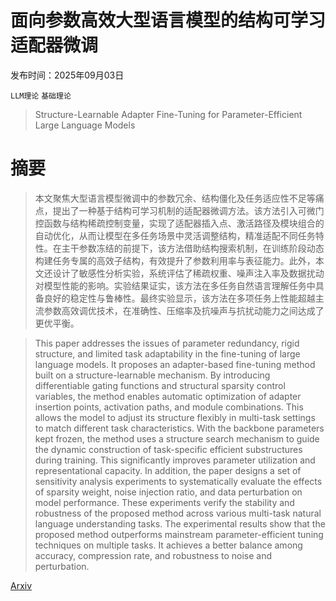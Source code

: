 # 面向参数高效大型语言模型的结构可学习适配器微调

发布时间：2025年09月03日

`LLM理论` `基础理论`

> Structure-Learnable Adapter Fine-Tuning for Parameter-Efficient Large Language Models

# 摘要

> 本文聚焦大型语言模型微调中的参数冗余、结构僵化及任务适应性不足等痛点，提出了一种基于结构可学习机制的适配器微调方法。该方法引入可微门控函数与结构稀疏控制变量，实现了适配器插入点、激活路径及模块组合的自动优化，从而让模型在多任务场景中灵活调整结构，精准适配不同任务特性。在主干参数冻结的前提下，该方法借助结构搜索机制，在训练阶段动态构建任务专属的高效子结构，有效提升了参数利用率与表征能力。此外，本文还设计了敏感性分析实验，系统评估了稀疏权重、噪声注入率及数据扰动对模型性能的影响。实验结果证实，该方法在多任务自然语言理解任务中具备良好的稳定性与鲁棒性。最终实验显示，该方法在多项任务上性能超越主流参数高效调优技术，在准确性、压缩率及抗噪声与抗扰动能力之间达成了更优平衡。

> This paper addresses the issues of parameter redundancy, rigid structure, and limited task adaptability in the fine-tuning of large language models. It proposes an adapter-based fine-tuning method built on a structure-learnable mechanism. By introducing differentiable gating functions and structural sparsity control variables, the method enables automatic optimization of adapter insertion points, activation paths, and module combinations. This allows the model to adjust its structure flexibly in multi-task settings to match different task characteristics. With the backbone parameters kept frozen, the method uses a structure search mechanism to guide the dynamic construction of task-specific efficient substructures during training. This significantly improves parameter utilization and representational capacity. In addition, the paper designs a set of sensitivity analysis experiments to systematically evaluate the effects of sparsity weight, noise injection ratio, and data perturbation on model performance. These experiments verify the stability and robustness of the proposed method across various multi-task natural language understanding tasks. The experimental results show that the proposed method outperforms mainstream parameter-efficient tuning techniques on multiple tasks. It achieves a better balance among accuracy, compression rate, and robustness to noise and perturbation.

[Arxiv](https://arxiv.org/abs/2509.03057)